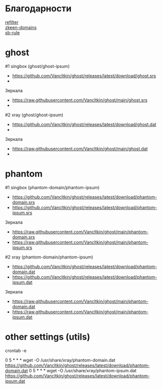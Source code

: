 # Благодарности

[refilter](https://github.com/1andrevich/Re-filter-lists?tab=readme-ov-file)  
[zkeen-domains](https://github.com/jameszeroX/zkeen-domains)  
[sb-rule](https://github.com/legiz-ru/sb-rule-sets)

# ghost

#1 singbox (ghost/ghost-ipsum)

- https://github.com/Vancltkin/ghost/releases/latest/download/ghost.srs
-

Зеркала 
  
- https://raw.githubusercontent.com/Vancltkin/ghost/main/ghost.srs
- 

#2 xray (ghost/ghost-ipsum)

- https://github.com/Vancltkin/ghost/releases/latest/download/ghost.dat
-

Зеркала 
  
- https://raw.githubusercontent.com/Vancltkin/ghost/main/ghost.dat
- 



# phantom 

#1 singbox (phantom-domain/phantom-ipsum)

- https://github.com/Vancltkin/ghost/releases/latest/download/phantom-domain.srs
- https://github.com/Vancltkin/ghost/releases/latest/download/phantom-ipsum.srs

Зеркала 

- https://raw.githubusercontent.com/Vancltkin/ghost/main/phantom-domain.srs
- https://raw.githubusercontent.com/Vancltkin/ghost/main/phantom-ipsum.srs


#2 xray (phantom-domain/phantom-ipsum)

- https://github.com/Vancltkin/ghost/releases/latest/download/phantom-domain.dat
- https://github.com/Vancltkin/ghost/releases/latest/download/phantom-ipsum.dat

Зеркала 

- https://raw.githubusercontent.com/Vancltkin/ghost/main/phantom-domain.dat
- https://raw.githubusercontent.com/Vancltkin/ghost/main/phantom-ipsum.dat








# other settings (utils)

crontab -e

0 5 * * * wget -O /usr/share/xray/phantom-domain.dat https://github.com/Vancltkin/ghost/releases/latest/download/phantom-domain.dat
0 5 * * * wget -O /usr/share/xray/phantom-ipsum.dat https://github.com/Vancltkin/ghost/releases/latest/download/phantom-ipsum.dat



